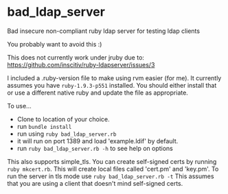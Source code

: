 # bad_ldap_server
Bad insecure non-compliant ruby ldap server for testing ldap clients

You probably want to avoid this :)

This does not currently work under jruby due to: https://github.com/inscitiv/ruby-ldapserver/issues/3

I included a .ruby-version file to make using rvm easier (for me). It currently assumes you have `ruby-1.9.3-p551` installed. You should either install that or use a different native ruby and update the file as appropriate.

To use...

- Clone to location of your choice.
- run `bundle install`
- run using `ruby bad_ldap_server.rb`
- it will run on port 1389 and load 'example.ldif' by default.
- run `ruby bad_ldap_server.rb -h` to see help on options

This also supports simple_tls. You can create self-signed certs by running `ruby mkcert.rb`. This will
create local files called 'cert.pm' and 'key.pm'. To run the server in tls mode use `ruby bad_ldap_server.rb -t`
This assumes that you are using a client that doesn't mind self-signed certs.
